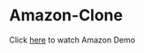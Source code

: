# Amazon-Clone

Click [here](https://github.com/SurajSG23/Amazon-Clone/issues/1#issue-2468329029) to watch Amazon Demo
